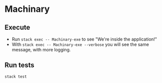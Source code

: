 # Machinary

## Execute  

* Run `stack exec -- Machinary-exe` to see "We're inside the application!"
* With `stack exec -- Machinary-exe --verbose` you will see the same message, with more logging.

## Run tests

`stack test`
